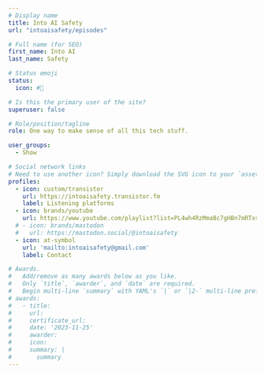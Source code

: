 ```yaml
---
# Display name
title: Into AI Safety
url: "intoaisafety/episodes"

# Full name (for SEO)
first_name: Into AI
last_name: Safety

# Status emoji
status:
  icon: #🧮

# Is this the primary user of the site?
superuser: false

# Role/position/tagline
role: One way to make sense of all this tech stuff.

user_groups:
  - Show

# Social network links
# Need to use another icon? Simply download the SVG icon to your `assets/media/icons/` folder.
profiles:
  - icon: custom/transistor
    url: https://intoaisafety.transistor.fm
    label: Listening platforms
  - icon: brands/youtube
    url: https://www.youtube.com/playlist?list=PL4wh4RzMmaBc7gHBn7mRTxsiVirgyv76p
  # - icon: brands/mastodon
  #   url: https://mastodon.social/@intoaisafety
  - icon: at-symbol
    url: 'mailto:intoaisafety@gmail.com'
    label: Contact

# Awards.
#   Add/remove as many awards below as you like.
#   Only `title`, `awarder`, and `date` are required.
#   Begin multi-line `summary` with YAML's `|` or `|2-` multi-line prefix and indent 2 spaces below.
# awards:
#   - title: 
#     url: 
#     certificate_url: 
#     date: '2023-11-25'
#     awarder: 
#     icon: 
#     summary: |
#       summary
---
```

